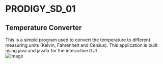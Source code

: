 # PRODIGY_SD_01
## Temperature Converter
This is a simple program used to convert the temperature to different measuring units (Kelvin, Fahrenheit and Celsius).
This application is built using java and javafx for the interactive GUI<br>
![image](https://github.com/Mohamed-Eltobgy/PRODIGY_SD_01/assets/96267046/304cb6ca-b71e-499b-895d-a5b6caf08c20)
